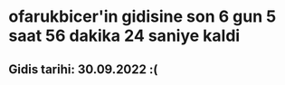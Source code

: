 # ofarukbicer'in gidisine son 6 gun 5 saat 56 dakika 24 saniye kaldi

## Gidis tarihi: 30.09.2022 :(